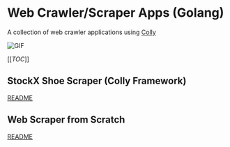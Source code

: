 # Web Crawler/Scraper Apps (Golang)

A collection of web crawler applications using [Colly](http://go-colly.org/)

<!-- ![Colly](https://miro.medium.com/max/835/1*T7h7z9jamTFyf4U8yQZ_TQ.png) -->

![GIF](https://media.giphy.com/media/453fdLGucOMwg/giphy.gif)

[[_TOC_]]

## StockX Shoe Scraper (Colly Framework)

[README](./cmd/stockx-shoe-scraper/README.md)

## Web Scraper from Scratch

[README](./cmd/web-scraper-from-scratch/README.md)

